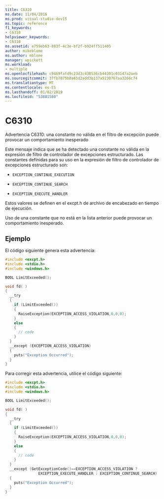 ```yaml
---
title: C6310
ms.date: 11/04/2016
ms.prod: visual-studio-dev15
ms.topic: reference
f1_keywords:
- C6310
helpviewer_keywords:
- C6310
ms.assetid: e759eb63-883f-4c3e-bf2f-b924ff511405
author: mikeblome
ms.author: mblome
manager: wpickett
ms.workload:
- multiple
ms.openlocfilehash: c9469fafd9c23d3c438536cb44301c03147a2aeb
ms.sourcegitcommit: 37fb7075b0a65d2add3b137a5230767aa3266c74
ms.translationtype: MT
ms.contentlocale: es-ES
ms.lasthandoff: 01/02/2019
ms.locfileid: "53881580"
---
```

# <a name="c6310"></a>C6310
Advertencia C6310: una constante no válida en el filtro de excepción puede provocar un comportamiento inesperado

Este mensaje indica que se ha detectado una constante no válida en la expresión de filtro de controlador de excepciones estructurado. Las constantes definidas para su uso en la expresión de filtro de controlador de excepciones estructurado son:

- `EXCEPTION_CONTINUE_EXECUTION`

- `EXCEPTION_CONTINUE_SEARCH`

- `EXCEPTION_EXECUTE_HANDLER`

Estos valores se definen en el excpt.h de archivo de encabezado en tiempo de ejecución.

Uso de una constante que no está en la lista anterior puede provocar un comportamiento inesperado.

## <a name="example"></a>Ejemplo

El código siguiente genera esta advertencia:

```cpp
#include <excpt.h>
#include <stdio.h>
#include <windows.h>

BOOL LimitExceeded();

void fd( )
{
  __try
  {
    if (LimitExceeded())
    {
      RaiseException(EXCEPTION_ACCESS_VIOLATION,0,0,0);
    }
    else
    {
      // code
    }
  }
  __except (EXCEPTION_ACCESS_VIOLATION)
  {
    puts("Exception Occurred");
  }
}
```

Para corregir esta advertencia, utilice el código siguiente:

```cpp
#include <excpt.h>
#include <stdio.h>
#include <windows.h>

BOOL LimitExceeded();

void fd( )
{
  __try
  {
    if (LimitExceeded())
    {
      RaiseException(EXCEPTION_ACCESS_VIOLATION,0,0,0);
    }
    else
    {
      // code
    }
  }
  __except (GetExceptionCode()==EXCEPTION_ACCESS_VIOLATION ?
               EXCEPTION_EXECUTE_HANDLER : EXCEPTION_CONTINUE_SEARCH)
  {
    puts("Exception Occurred");
  }
}
```